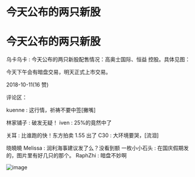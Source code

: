 # 今天公布的两只新股

# 今天公布的两只新股

乌卡乌卡 : 今天公布的两只新股配售情况：高奥士国际、恒益 控股。具体见图：

今天下午会有暗盘交易，明天正式上市交易。

2018-10-11(16 赞)

评论区：

kuenne : 这行情，祈祷不要中签[撇嘴]

林家铺子 : 破发无疑！ iven : 25%的竟然中了

关耳 : 比谁跑的快！东方拍卖 1.55 出了 C30 : 大环境要哭，[流泪]

晓曉曉 Melissa : 润利海事建议发了么？没看到额 一枚小小石头 : 在国庆假期发的，图片里有好几只的那个。 RaphZhi : 暗盘不妙啊

![image](img/Image_418.png)